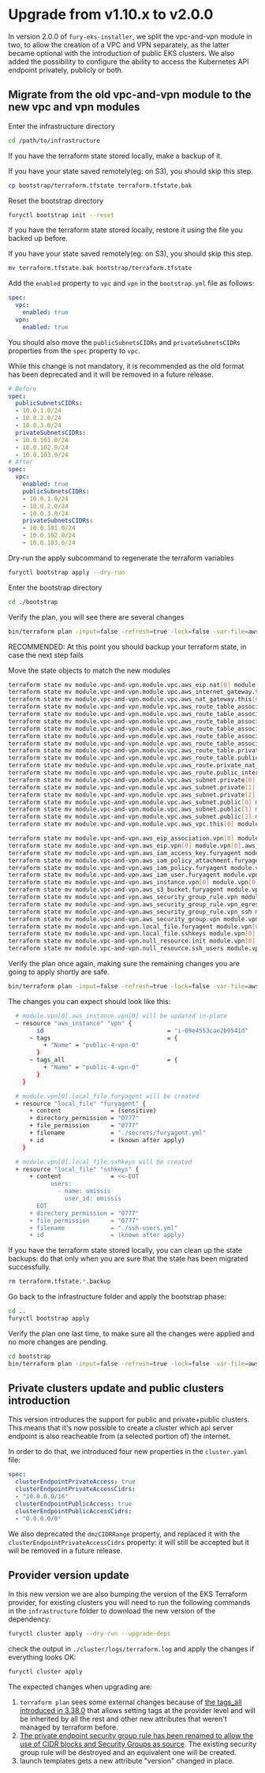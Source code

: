 # Upgrade from v1.10.x to v2.0.0

In version 2.0.0 of `fury-eks-installer`, we split the vpc-and-vpn module in two, to allow the creation of a VPC and VPN separately, as the latter became optional with the introduction of public EKS clusters.
We also added the possibility to configure the ability to access the Kubernetes API endpoint privately, publicly or both.

## Migrate from the old vpc-and-vpn module to the new vpc and vpn modules

Enter the infrastructure directory

```sh
cd /path/to/infrastructure
```

If you have the terraform state stored locally, make a backup of it.

If you have your state saved remotely(eg: on S3), you should skip this step.

```sh
cp bootstrap/terraform.tfstate terraform.tfstate.bak
```

Reset the bootstrap directory

```sh
furyctl bootstrap init --reset
```

If you have the terraform state stored locally, restore it using the file you backed up before.

If you have your state saved remotely(eg: on S3), you should skip this step.

```sh
mv terraform.tfstate.bak bootstrap/terraform.tfstate
```

Add the `enabled` property to `vpc` and `vpn` in the `bootstrap.yml` file as follows:

```yaml
spec:
  vpc:
    enabled: true
  vpn:
    enabled: true
```

You should also move the `publicSubnetsCIDRs` and `privateSubnetsCIDRs` properties from the `spec` property to `vpc`.

While this change is not mandatory, it is recommended as the old format has been deprecated and it will be removed in a future release.

```yaml
# Before
spec:
  publicSubnetsCIDRs:
  - 10.0.1.0/24
  - 10.0.2.0/24
  - 10.0.3.0/24
  privateSubnetsCIDRs:
  - 10.0.101.0/24
  - 10.0.102.0/24
  - 10.0.103.0/24
# After
spec:
  vpc:
    enabled: true
    publicSubnetsCIDRs:
    - 10.0.1.0/24
    - 10.0.2.0/24
    - 10.0.3.0/24
    privateSubnetsCIDRs:
    - 10.0.101.0/24
    - 10.0.102.0/24
    - 10.0.103.0/24
```

Dry-run the apply subcommand to regenerate the terraform variables

```sh
furyctl bootstrap apply --dry-run
```

Enter the bootstrap directory

```sh
cd ./bootstrap
```

Verify the plan, you will see there are several changes

```sh
bin/terraform plan -input=false -refresh=true -lock=false -var-file=aws.tfvars
```

RECOMMENDED: At this point you should backup your terraform state, in case the next step fails

Move the state objects to match the new modules

```sh
terraform state mv module.vpc-and-vpn.module.vpc.aws_eip.nat[0] module.vpc[0].module.vpc.aws_eip.nat[0]
terraform state mv module.vpc-and-vpn.module.vpc.aws_internet_gateway.this[0] module.vpc[0].module.vpc.aws_internet_gateway.this[0]
terraform state mv module.vpc-and-vpn.module.vpc.aws_nat_gateway.this[0] module.vpc[0].module.vpc.aws_nat_gateway.this[0]
terraform state mv module.vpc-and-vpn.module.vpc.aws_route_table_association.private[0] module.vpc[0].module.vpc.aws_route_table_association.private[0]
terraform state mv module.vpc-and-vpn.module.vpc.aws_route_table_association.private[1] module.vpc[0].module.vpc.aws_route_table_association.private[1]
terraform state mv module.vpc-and-vpn.module.vpc.aws_route_table_association.private[2] module.vpc[0].module.vpc.aws_route_table_association.private[2]
terraform state mv module.vpc-and-vpn.module.vpc.aws_route_table_association.public[0] module.vpc[0].module.vpc.aws_route_table_association.public[0]
terraform state mv module.vpc-and-vpn.module.vpc.aws_route_table_association.public[1] module.vpc[0].module.vpc.aws_route_table_association.public[1]
terraform state mv module.vpc-and-vpn.module.vpc.aws_route_table_association.public[2] module.vpc[0].module.vpc.aws_route_table_association.public[2]
terraform state mv module.vpc-and-vpn.module.vpc.aws_route_table.private[0] module.vpc[0].module.vpc.aws_route_table.private[0]
terraform state mv module.vpc-and-vpn.module.vpc.aws_route_table.public[0] module.vpc[0].module.vpc.aws_route_table.public[0]
terraform state mv module.vpc-and-vpn.module.vpc.aws_route.private_nat_gateway[0] module.vpc[0].module.vpc.aws_route.private_nat_gateway[0]
terraform state mv module.vpc-and-vpn.module.vpc.aws_route.public_internet_gateway[0] module.vpc[0].module.vpc.aws_route.public_internet_gateway[0]
terraform state mv module.vpc-and-vpn.module.vpc.aws_subnet.private[0] module.vpc[0].module.vpc.aws_subnet.private[0]
terraform state mv module.vpc-and-vpn.module.vpc.aws_subnet.private[1] module.vpc[0].module.vpc.aws_subnet.private[1]
terraform state mv module.vpc-and-vpn.module.vpc.aws_subnet.private[2] module.vpc[0].module.vpc.aws_subnet.private[2]
terraform state mv module.vpc-and-vpn.module.vpc.aws_subnet.public[0] module.vpc[0].module.vpc.aws_subnet.public[0]
terraform state mv module.vpc-and-vpn.module.vpc.aws_subnet.public[1] module.vpc[0].module.vpc.aws_subnet.public[1]
terraform state mv module.vpc-and-vpn.module.vpc.aws_subnet.public[2] module.vpc[0].module.vpc.aws_subnet.public[2]
terraform state mv module.vpc-and-vpn.module.vpc.aws_vpc.this[0] module.vpc[0].module.vpc.aws_vpc.this[0]

terraform state mv module.vpc-and-vpn.aws_eip_association.vpn[0] module.vpn[0].aws_eip_association.vpn[0]
terraform state mv module.vpc-and-vpn.aws_eip.vpn[0] module.vpn[0].aws_eip.vpn[0]
terraform state mv module.vpc-and-vpn.aws_iam_access_key.furyagent module.vpn[0].aws_iam_access_key.furyagent
terraform state mv module.vpc-and-vpn.aws_iam_policy_attachment.furyagent module.vpn[0].aws_iam_policy_attachment.furyagent
terraform state mv module.vpc-and-vpn.aws_iam_policy.furyagent module.vpn[0].aws_iam_policy.furyagent
terraform state mv module.vpc-and-vpn.aws_iam_user.furyagent module.vpn[0].aws_iam_user.furyagent
terraform state mv module.vpc-and-vpn.aws_instance.vpn[0] module.vpn[0].aws_instance.vpn[0]
terraform state mv module.vpc-and-vpn.aws_s3_bucket.furyagent module.vpn[0].aws_s3_bucket.furyagent
terraform state mv module.vpc-and-vpn.aws_security_group_rule.vpn module.vpn[0].aws_security_group_rule.vpn
terraform state mv module.vpc-and-vpn.aws_security_group_rule.vpn_egress module.vpn[0].aws_security_group_rule.vpn_egress
terraform state mv module.vpc-and-vpn.aws_security_group_rule.vpn_ssh module.vpn[0].aws_security_group_rule.vpn_ssh
terraform state mv module.vpc-and-vpn.aws_security_group.vpn module.vpn[0].aws_security_group.vpn
terraform state mv module.vpc-and-vpn.local_file.furyagent module.vpn[0].local_file.furyagent
terraform state mv module.vpc-and-vpn.local_file.sshkeys module.vpn[0].local_file.sshkeys
terraform state mv module.vpc-and-vpn.null_resource.init module.vpn[0].null_resource.init
terraform state mv module.vpc-and-vpn.null_resource.ssh_users module.vpn[0].null_resource.ssh_users
```

Verify the plan once again, making sure the remaining changes you are going to apply shortly are safe.

```sh
bin/terraform plan -input=false -refresh=true -lock=false -var-file=aws.tfvars
```

The changes you can expect should look like this:

```sh
  # module.vpn[0].aws_instance.vpn[0] will be updated in-place
  ~ resource "aws_instance" "vpn" {
        id                                   = "i-09e4553cae2b9541d"
      ~ tags                                 = {
          + "Name" = "public-4-vpn-0"
        }
      ~ tags_all                             = {
          + "Name" = "public-4-vpn-0"
        }
    }

  # module.vpn[0].local_file.furyagent will be created
  + resource "local_file" "furyagent" {
      + content              = (sensitive)
      + directory_permission = "0777"
      + file_permission      = "0777"
      + filename             = "./secrets/furyagent.yml"
      + id                   = (known after apply)
    }

  # module.vpn[0].local_file.sshkeys will be created
  + resource "local_file" "sshkeys" {
      + content              = <<-EOT
            users:
              - name: omissis
                user_id: omissis
        EOT
      + directory_permission = "0777"
      + file_permission      = "0777"
      + filename             = "./ssh-users.yml"
      + id                   = (known after apply)
```

If you have the terraform state stored locally, you can clean up the state backups:
do that only when you are sure that the state has been migrated successfully.

```sh
rm terraform.tfstate.*.backup
```

Go back to the infrastructure folder and apply the bootstrap phase:

```sh
cd ..
furyctl bootstrap apply
```

Verify the plan one last time, to make sure all the changes were applied and no more changes are pending.

```sh
cd bootstrap
bin/terraform plan -input=false -refresh=true -lock=false -var-file=aws.tfvars
```

## Private clusters update and public clusters introduction

This version introduces the support for public and private+public clusters. This means that it's now possible to create a cluster which api server endpoint is also reacheable from (a selected portion of) the internet.

In order to do that, we introduced four new properties in the `cluster.yaml` file:

```yaml
spec:
  clusterEndpointPrivateAccess: true
  clusterEndpointPrivateAccessCidrs:
  - "10.0.0.0/16"
  clusterEndpointPublicAccess: true
  clusterEndpointPublicAccessCidrs:
  - "0.0.0.0/0"
```

We also deprecated the `dmzCIDRRange` property, and replaced it with the `clusterEndpointPrivateAccessCidrs` property: it will still be accepted but it will be removed in a future release.

## Provider version update

In this new version we are also bumping the version of the EKS Terraform provider, for existing clusters you will need to run the following commands in the `infrastructure` folder to download the new version of the dependency:

```sh
furyctl cluster apply --dry-run --upgrade-deps
```

check the output in `./cluster/logs/terraform.log` and apply the changes if everything looks OK:

```sh
furyctl cluster apply
```

The expected changes when upgrading are:

1. `terraform plan` sees some external changes because of [the tags_all introduced in 3.38.0](https://registry.terraform.io/providers/hashicorp/aws/latest/docs/guides/resource-tagging#propagating-tags-to-all-resources) that allows setting tags at the provider level and will be inherited by all the rest and other new attributes that weren't managed by terraform before.
2. [The private endpoint security group rule has been renamed to allow the use of CIDR blocks and Security Groups as source](https://github.com/terraform-aws-modules/terraform-aws-eks/blob/master/CHANGELOG.md#v1700---2021-05-28). The existing security group rule will be destroyed and an equivalent one will be created.
3. launch templates gets a new attribute "version" changed in place.
